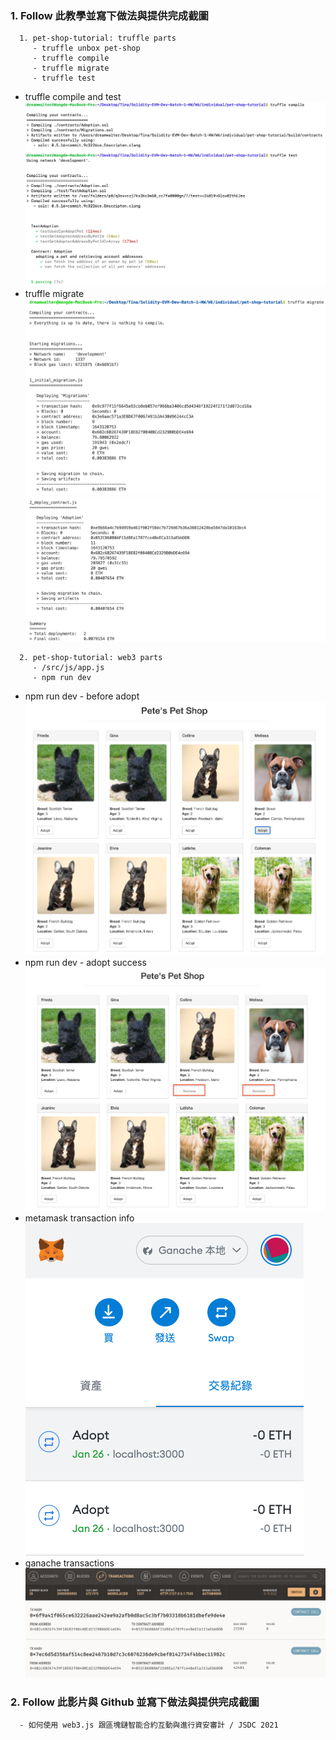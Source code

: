 ### 1. Follow 此教學並寫下做法與提供完成截圖
```
  1. pet-shop-tutorial: truffle parts
     - truffle unbox pet-shop
     - truffle compile
     - truffle migrate
     - truffle test
```
- truffle compile and test ![](./truffle_compile_test.png)
- truffle migrate ![](./truffle_migrate1.png)
  ![](./truffle_migrate2.png)

```
  2. pet-shop-tutorial: web3 parts
     - /src/js/app.js
     - npm run dev
```
- npm run dev - before adopt ![](./petshop1.png)
- npm run dev - adopt success ![](./petshop2.png)
- metamask transaction info ![](./Metamask.png)
- ganache transactions ![](./Ganache.png)

### 2. Follow 此影片與 Github 並寫下做法與提供完成截圖
      - 如何使用 web3.js 跟區塊鏈智能合約互動與進行資安審計 / JSDC 2021
